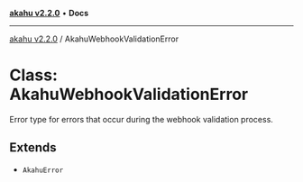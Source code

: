 [**akahu v2.2.0**](../README.md) • **Docs**

***

[akahu v2.2.0](../README.md) / AkahuWebhookValidationError

# Class: AkahuWebhookValidationError

Error type for errors that occur during the webhook validation process.

## Extends

- `AkahuError`
